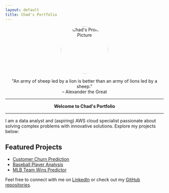 ```yaml
---
layout: default
title: Chad's Portfolio
---
```


<!-- Add your GitHub profile picture here -->
<div style="text-align: center;">
  <img src="https://avatars.githubusercontent.com/u/180487754?v=4" alt="Chad's Profile Picture" style="border-radius: 50%; width: 150px; height: 150px;">
</div>

<!-- Add your bold italic quote here -->
<div style="text-align: center; margin-top: 15px;">
  "An army of sheep led by a lion is better than an army of lions led by a sheep."  
  <br>– Alexander the Great
</div>

---

<!-- Welcome message -->
<center><b>Welcome to Chad's Portfolio</b></center>

---

<!-- Personal description -->
I am a data analyst and (aspiring) AWS cloud specialist passionate about solving complex problems with innovative solutions. Explore my projects below:

## Featured Projects

<!-- Add your project links here -->
- [Customer Churn Prediction](projects/customer-churn.md)
- [Baseball Player Analysis](projects/baseball-season-predictor.md)
- [MLB Team Wins Predictor](projects/mlbwinspredictor.md)

<!-- Add your social links here -->
Feel free to connect with me on [LinkedIn](https://www.linkedin.com/in/chad-broussard16) or check out my [GitHub repositories](https://github.com/chadb12).

